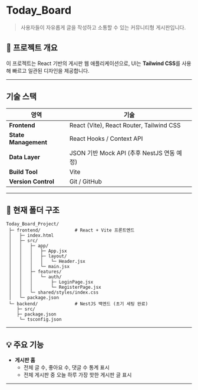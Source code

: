 # Today_Board

> 사용자들이 자유롭게 글을 작성하고 소통할 수 있는 커뮤니티형 게시판입니다.

## 🚀 프로젝트 개요

이 프로젝트는 React 기반의 게시판 웹 애플리케이션으로,
UI는 **Tailwind CSS**를 사용해 빠르고 일관된 디자인을 제공합니다.

---

## 기술 스택

| 영역                 | 기술                                       |
| -------------------- | ------------------------------------------ |
| **Frontend**         | React (Vite), React Router, Tailwind CSS   |
| **State Management** | React Hooks / Context API                  |
| **Data Layer**       | JSON 기반 Mock API (추후 NestJS 연동 예정) |
| **Build Tool**       | Vite                                       |
| **Version Control**  | Git / GitHub                               |

---

## 📁 현재 폴더 구조

```
Today_Board_Project/
 ├─ frontend/             # React + Vite 프론트엔드
 │   ├─ index.html
 │   ├─ src/
 │   │   ├─ app/
 │   │   │   ├─ App.jsx
 │   │   │   ├─ layout/
 │   │   │   │   └─ Header.jsx
 │   │   │   └─ main.jsx
 │   │   ├─ features/
 │   │   │   └─ auth/
 │   │   │       ├─ LoginPage.jsx
 │   │   │       └─ RegisterPage.jsx
 │   │   └─ shared/styles/index.css
 │   └─ package.json
 └─ backend/              # NestJS 백엔드 (초기 세팅 완료)
    ├─ src/
    ├─ package.json
     └─ tsconfig.json
```

---

## 💡 주요 기능

- **게시판 홈**
  - 전체 글 수, 좋아요 수, 댓글 수 통계 표시
  - 전체 게시판 중 오늘 하루 가장 핫한 게시판 글 표시

---
